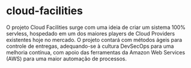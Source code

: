 # cloud-facilities

O projeto Cloud Facilities surge com uma ideia de criar um sistema 100% servless, hospedado em um dos maiores players de Cloud Providers existentes hoje no mercado.
O projeto contará com métodos ágeis para controle de entregas, adequando-se à cultura DevSecOps para uma melhoria contínua, com apoio das ferramentas da Amazon Web Services (AWS) para uma maior automação de processos. 
